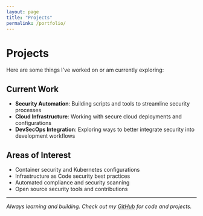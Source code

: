 ```yaml
---
layout: page
title: "Projects"
permalink: /portfolio/
---
```


# Projects

Here are some things I've worked on or am currently exploring:

## Current Work

- **Security Automation**: Building scripts and tools to streamline security processes
- **Cloud Infrastructure**: Working with secure cloud deployments and configurations
- **DevSecOps Integration**: Exploring ways to better integrate security into development workflows

## Areas of Interest

- Container security and Kubernetes configurations
- Infrastructure as Code security best practices  
- Automated compliance and security scanning
- Open source security tools and contributions

---

*Always learning and building. Check out my [GitHub](https://github.com/uncle13013) for code and projects.*
